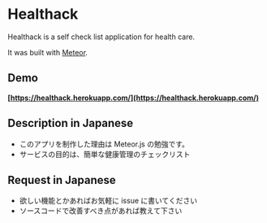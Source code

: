 # Healthack

Healthack is a self check list application for health care.

It was built with [Meteor](http://meteor.com).

## Demo

**[https://healthack.herokuapp.com/](https://healthack.herokuapp.com/)**

## Description in Japanese

* このアプリを制作した理由は Meteor.js の勉強です。
* サービスの目的は、簡単な健康管理のチェックリスト

## Request in Japanese

* 欲しい機能とかあればお気軽に issue に書いてください
* ソースコードで改善すべき点があれば教えて下さい
